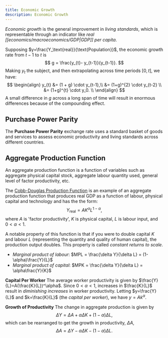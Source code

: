 ```yaml
---
title: Economic Growth
description: Economic Growth
---
```


*Economic growth* is the general improvement in *living standards*, which is representable through an indicator like *real [[economics/macroeconomics/GDP|GDP]] per capita*.

Supposing $y=\frac{Y_\text{real}}{\text{Population}}$, the economic growth rate from $t-1$ to $t$ is
$$
    g = \frac{y_{t}- y_{t-1}}{y_{t-1}}.
$$
Making $y_t$ the subject, and then extrapolating across time periods $[0, t]$, we have:
$$
\begin{align}
    y_{t} &= (1 + g) \cdot y_{t-1},\\
    &= (1+g)^{2} \cdot y_{t-2} \\
    &= (1+g)^{t} \cdot y_0. \\
\end{align}
$$
A small difference in $g$ across a long span of time will result in enormous differences because of the compounding effect.

## Purchase Power Parity
The **Purchase Power Parity** exchange rate uses a standard basket of goods and services to assess economic productivity and living standards across different countries.

## Aggregate Production Function
An aggregate production function is a function of variables such as aggregate physical capital stock, aggregate labour quantity used, general level of factor productivity, etc. 

The [Cobb-Douglas Production Function](https://en.wikipedia.org/wiki/Cobb%E2%80%93Douglas_production_function) is an example of an aggregate production function that produces real GDP as a function of labour, physical capital and technology and has the the form:
$$
     Y_\text{real} = AK^{\alpha}L^{1-\alpha},
$$
where $A$ is 'factor productivity', $K$ is physical capital, $L$ is labour input, and $0 < \alpha < 1$.

A notable property of this function is that if you were to double capital $K$ and labour $L$ (representing the quantity and quality of human capital), the production output doubles. This property is called *constant returns to scale*.

- *Marginal product of labour*: $MPL = \frac{\delta Y}{\delta L} = (1-\alpha)\frac{Y}{L}$
- *Marginal product of capital*: $MPK = \frac{\delta Y}{\delta L} = \alpha\frac{Y}{K}$

**Capital Per Worker**
The average worker productivity is given by $\frac{Y}{L}=A(\frac{K}{L})^\alpha$. Since $0 < \alpha < 1$, increases in $\frac{K}{L}$ result in *diminishing increases* in worker productivity. Letting $y=\frac{Y}{L}$ and $k=\frac{K}{L}$ (the *capital per worker*), we have $y=Ak^\alpha$.  

**Growth of Productivity**
The change in aggregate production is given by
$$
    \Delta Y = \Delta A + \alpha \Delta K + (1 - \alpha) \Delta L,
$$
which can be rearranged to get the growth in productivity, $\Delta A$,
$$
    \Delta A = \Delta Y - \alpha \Delta K - (1 - \alpha) \Delta L.
$$

